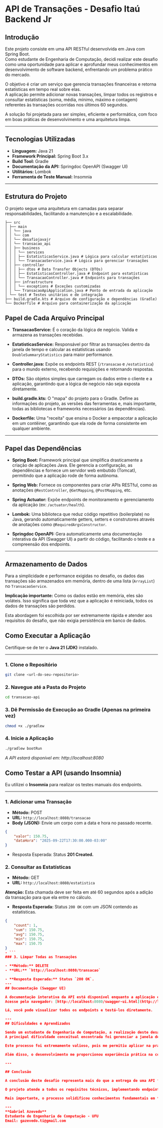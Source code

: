 # API de Transações - Desafio Itaú Backend Jr

## Introdução

Este projeto consiste em uma API RESTful desenvolvida em Java com Spring Boot.  
Como estudante de Engenharia de Computação, decidi realizar este desafio como uma oportunidade para aplicar e aprofundar meus conhecimentos em desenvolvimento de software backend, enfrentando um problema prático do mercado.

O objetivo é criar um serviço que gerencia transações financeiras e retorna estatísticas em tempo real sobre elas.  
A aplicação permite adicionar novas transações, limpar todos os registros e consultar estatísticas (soma, média, mínimo, máximo e contagem) referentes às transações ocorridas nos últimos 60 segundos.

A solução foi projetada para ser simples, eficiente e performática, com foco em boas práticas de desenvolvimento e uma arquitetura limpa.

---

## Tecnologias Utilizadas

- **Linguagem:** Java 21
- **Framework Principal:** Spring Boot 3.x
- **Build Tool:** Gradle
- **Documentação da API:** Springdoc OpenAPI (Swagger UI)
- **Utilitários:** Lombok
- **Ferramenta de Teste Manual:** Insomnia

---

## Estrutura do Projeto

O projeto segue uma arquitetura em camadas para separar responsabilidades, facilitando a manutenção e a escalabilidade.

```properties
├── src
│ ├── main
│ │ └── java
│ │ └── com
│ │ └── desafiojavajr
│ │ └── transacao_api
│ │ ├── business
│ │ │ └── services
│ │ │ ├── EstatisticasService.java # Lógica para calcular estatísticas
│ │ │ └── TransacaoService.java # Lógica para gerenciar transações
│ │ ├── controller
│ │ │ ├── dtos # Data Transfer Objects (DTOs)
│ │ │ ├── EstatisticasController.java # Endpoint para estatísticas
│ │ │ └── TransacaoController.java # Endpoints para transações
│ │ ├── infrastructure
│ │ │ └── exceptions # Exceções customizadas
│ │ └── TransacaoApiApplication.java # Ponto de entrada da aplicação
│ └── test # Testes unitários e de integração
├── build.gradle.kts # Arquivo de configuração e dependências (Gradle)
└── Dockerfile # Arquivo para containerização da aplicação
``` 
## Papel de Cada Arquivo Principal

- **TransacaoService:** É o coração da lógica de negócio. Valida e armazena as transações recebidas.

- **EstatisticasService:** Responsável por filtrar as transações dentro da janela de tempo e calcular as estatísticas usando `DoubleSummaryStatistics` para maior performance.

- **Controller.java:** Expõe os endpoints REST (`/transacao` e `/estatistica`) para o mundo externo, recebendo requisições e retornando respostas.

- **DTOs:** São objetos simples que carregam os dados entre o cliente e a aplicação, garantindo que a lógica de negócio não seja exposta diretamente.

- **build.gradle.kts:** O "mapa" do projeto para o Gradle. Define as informações do projeto, as versões das ferramentas e, mais importante, todas as bibliotecas e frameworks necessários (as dependências).

- **Dockerfile:** Uma "receita" que ensina o Docker a empacotar a aplicação em um contêiner, garantindo que ela rode de forma consistente em qualquer ambiente.

---

## Papel das Dependências

- **Spring Boot:** Framework principal que simplifica drasticamente a criação de aplicações Java. Ele gerencia a configuração, as dependências e fornece um servidor web embutido (Tomcat), permitindo que a aplicação rode de forma autônoma.

- **Spring Web:** Fornece os componentes para criar APIs RESTful, como as anotações `@RestController`, `@GetMapping`, `@PostMapping`, etc.

- **Spring Actuator:** Expõe endpoints de monitoramento e gerenciamento da aplicação (ex: `/actuator/health`).

- **Lombok:** Uma biblioteca que reduz código repetitivo (boilerplate) no Java, gerando automaticamente getters, setters e construtores através de anotações como `@RequiredArgsConstructor`.

- **Springdoc OpenAPI:** Gera automaticamente uma documentação interativa da API (Swagger UI) a partir do código, facilitando o teste e a compreensão dos endpoints.

---

## Armazenamento de Dados

Para a simplicidade e performance exigidas no desafio, os dados das transações são armazenados em memória, dentro de uma lista (`ArrayList`) no `TransacaoService`.

**Implicação importante:** Como os dados estão em memória, eles são voláteis. Isso significa que toda vez que a aplicação é reiniciada, todos os dados de transações são perdidos.

Esta abordagem foi escolhida por ser extremamente rápida e atender aos requisitos do desafio, que não exigia persistência em banco de dados.

## Como Executar a Aplicação

Certifique-se de ter o **Java 21 (JDK)** instalado.

---

### 1. Clone o Repositório

```bash
git clone <url-do-seu-repositorio>
```
### 2. Navegue até a Pasta do Projeto
```bash
cd transacao-api
```
### 3. Dê Permissão de Execução ao Gradle (Apenas na primeira vez)
```bash
chmod +x ./gradlew
```
### 4. Inicie a Aplicação
```bash
./gradlew bootRun
```
*A API estará disponível em: http://localhost:8080*

## Como Testar a API (usando Insomnia)

Eu utilizei o **Insomnia** para realizar os testes manuais dos endpoints.

---

### 1. Adicionar uma Transação

- **Método:** POST
- **URL:** `http://localhost:8080/transacao`
- **Body (JSON):** Envie um corpo com a data e hora no passado recente.

```json
{
    "valor": 150.75,
    "dataHora": "2025-09-22T17:30:00.000-03:00"
}
```
- Resposta Esperada: Status **201 Created.** 

### 2. Consultar as Estatísticas

- **Método:** GET
- **URL:** `http://localhost:8080/estatistica`

**Atenção:** Esta chamada deve ser feita em até 60 segundos após a adição da transação para que ela entre no cálculo.

- **Resposta Esperada:** Status `200 OK` com um JSON contendo as estatísticas.
```json
{
    "count": 1,
    "sum": 150.75,
    "avg": 150.75,
    "min": 150.75,
    "max": 150.75
}
- ```
### 3. Limpar Todas as Transações

- **Método:** DELETE
- **URL:** `http://localhost:8080/transacao`

- **Resposta Esperada:** Status `200 OK`.
---
## Documentação (Swagger UI)

A documentação interativa da API está disponível enquanto a aplicação estiver rodando.  
Acesse pelo navegador: [http://localhost:8080/swagger-ui.html](http://localhost:8080/swagger-ui.html)

Lá, você pode visualizar todos os endpoints e testá-los diretamente.

---
## Dificuldades e Aprendizados

Sendo um estudante de Engenharia de Computação, a realização deste desafio foi uma excelente jornada de aprendizado prático.  
A principal dificuldade conceitual encontrada foi gerenciar a janela de tempo de 60 segundos durante os testes manuais. Inicialmente, os resultados das estatísticas retornavam zerados, o que me levou a um processo de depuração sistemático para isolar a causa.

Este processo foi extremamente valioso, pois me permitiu aplicar na prática um método de diagnóstico: formular uma hipótese (o problema é a janela de tempo), criar um experimento para verificá-la (usar o parâmetro `intervaloBusca` com um valor alto) e analisar os resultados para confirmar a teoria.

Além disso, o desenvolvimento me proporcionou experiência prática na configuração de um projeto com Gradle, na gestão de dependências como Springdoc OpenAPI e na compreensão do fluxo de uma requisição em uma aplicação Spring Boot, desde o Controller até a camada de Serviço.

---

## Conclusão

A conclusão deste desafio representa mais do que a entrega de uma API funcional; simboliza um passo importante no meu desenvolvimento como futuro engenheiro de computação.

O projeto atende a todos os requisitos técnicos, implementando endpoints RESTful para gestão de transações com armazenamento em memória e cálculo de estatísticas em tempo real.

Mais importante, o processo solidificou conhecimentos fundamentais em **Java**, **Spring Boot**, e na metodologia de resolução de problemas de software.

---
**Gabriel Azevedo**  
Estudante de Engenharia de Computação - UFU  
Email: gazevedo.ti@gmail.com